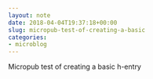 ```yaml
---
layout: note
date: 2018-04-04T19:37:18+00:00
slug: micropub-test-of-creating-a-basic
categories:
- microblog
---
```

Micropub test of creating a basic h-entry

